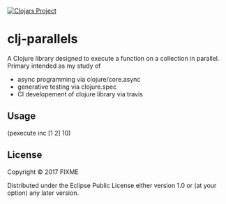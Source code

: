 [![Clojars Project](https://img.shields.io/clojars/v/org.clojars.kacurez/clj-parallels.svg)](https://clojars.org/org.clojars.kacurez/clj-parallels)
# clj-parallels

A Clojure library designed to execute a function on a collection in parallel. Primary intended as my study of
- async programming via clojure/core.async
- generative testing via clojure.spec
- CI developement of clojure library via travis

## Usage

(pexecute inc [1 2] 10)

## License

Copyright © 2017 FIXME

Distributed under the Eclipse Public License either version 1.0 or (at
your option) any later version.
